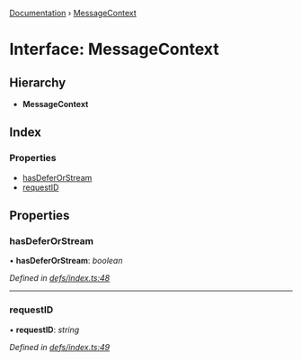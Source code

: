 [Documentation](../README.md) › [MessageContext](messagecontext.md)

# Interface: MessageContext

## Hierarchy

* **MessageContext**

## Index

### Properties

* [hasDeferOrStream](messagecontext.md#hasdeferorstream)
* [requestID](messagecontext.md#requestid)

## Properties

###  hasDeferOrStream

• **hasDeferOrStream**: *boolean*

*Defined in [defs/index.ts:48](https://github.com/badbatch/graphql-box/blob/05751bfd/packages/worker-client/src/defs/index.ts#L48)*

___

###  requestID

• **requestID**: *string*

*Defined in [defs/index.ts:49](https://github.com/badbatch/graphql-box/blob/05751bfd/packages/worker-client/src/defs/index.ts#L49)*
